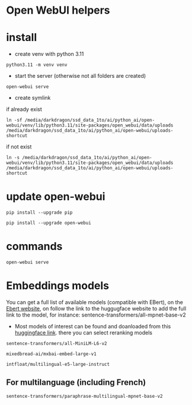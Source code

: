 Open WebUI helpers
===
# install
* create venv with python 3.11

``
python3.11 -m venv venv
``
* start the server (otherwise not all folders are created)

``
open-webui serve
``

* create symlink

if already exist

``
ln -sf /media/darkdragon/ssd_data_1to/ai/python_ai/open-webui/venv/lib/python3.11/site-packages/open_webui/data/uploads /media/darkdragon/ssd_data_1to/ai/python_ai/open-webui/uploads-shortcut
``

if not exist

``
ln -s /media/darkdragon/ssd_data_1to/ai/python_ai/open-webui/venv/lib/python3.11/site-packages/open_webui/data/uploads /media/darkdragon/ssd_data_1to/ai/python_ai/open-webui/uploads-shortcut
``

# update open-webui


``pip install --upgrade pip``

``pip install --upgrade open-webui``


# commands

``
open-webui serve
``

# Embeddings models
You can get a full list of available models (compatible with EBert), on the [Ebert website](https://www.sbert.net/docs/sentence_transformer/pretrained_models.html), on follow the link to the huggugface website to add the full link to the model, for instance: sentence-transformers/all-mpnet-base-v2

* Most models of interest can be found and doanloaded from this [huggingface link](https://huggingface.co/spaces/mteb/leaderboard). there you can select reranking models 



``
sentence-transformers/all-MiniLM-L6-v2
``

``
mixedbread-ai/mxbai-embed-large-v1
``

``
intfloat/multilingual-e5-large-instruct
``
## For multilanguage (including French)
`` sentence-transformers/paraphrase-multilingual-mpnet-base-v2 ``


